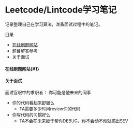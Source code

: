 # Leetcode/Lintcode学习笔记

记录整理自己在学习算法，准备面试过程中的笔记。

目录
- [在线刷题网站](#1)
- 题目解答参考
- 关于面试

#### 在线刷题网站{#1}

#### 关于面试
面试官眼中的求职者：
你可能是他未来的同事
- 你的代码看起来舒服么
  - TA需要多少时间review你的代码
- 你写代码的习惯好么
  - TA不会在未来疲于帮你DEBUG，你不会动不动就搞出SEV
